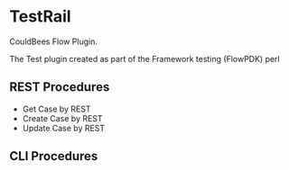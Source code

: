 # TestRail
CouldBees Flow Plugin.

The Test plugin created as part of the Framework testing (FlowPDK)
perl

## REST Procedures
- Get Case by REST
- Create Case by REST
- Update Case by REST

## CLI Procedures
